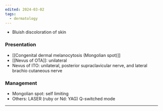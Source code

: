 ```yaml
---
edited: 2024-03-02
tags:
  - dermatology
---
```

- Bluish discoloration of skin
### Presentation
- [[Congenital dermal melanocytosis (Mongolian spot)]]
- [[Nevus of OTA]]: unilateral
- Nevus of ITO: unilateral, posterior supraclavicular nerve, and lateral brachio cutaneous nerve

### Management
- Mongolian spot: self limiting
- Others: LASER (ruby or Nd: YAG) Q-switched mode 

---

